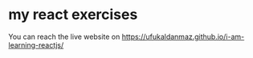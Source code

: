 # my react exercises
You can reach the live website on https://ufukaldanmaz.github.io/i-am-learning-reactjs/
